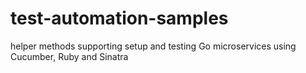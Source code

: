 # test-automation-samples
helper methods supporting setup and testing Go microservices using Cucumber, Ruby and Sinatra
